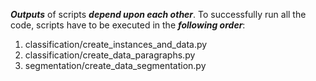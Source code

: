 ***Outputs*** of scripts ***depend upon each other***.
To successfully run all the code, scripts have to be executed in the ***following order***:
1. classification/create_instances_and_data.py
2. classification/create_data_paragraphs.py
3. segmentation/create_data_segmentation.py